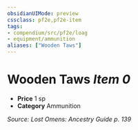 ```yaml
---
obsidianUIMode: preview
cssclass: pf2e,pf2e-item
tags:
- compendium/src/pf2e/loag
- equipment/ammunition
aliases: ["Wooden Taws"]
---
```

# Wooden Taws *Item 0*  

- **Price** 1 sp
- **Category** Ammunition



*Source: Lost Omens: Ancestry Guide p. 139*